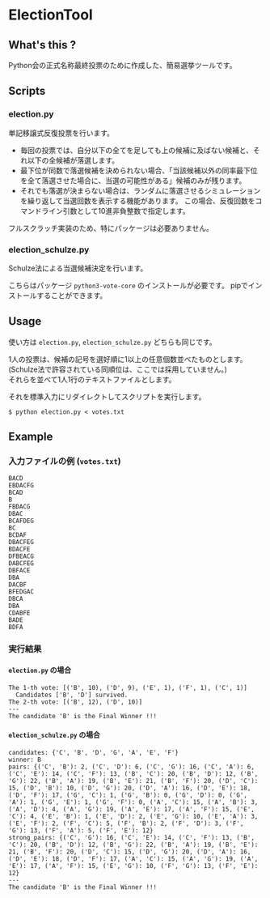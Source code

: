 # ElectionTool

## What's this ?
Python会の正式名称最終投票のために作成した、簡易選挙ツールです。

## Scripts
### election.py
単記移譲式反復投票を行います。
- 毎回の投票では、自分以下の全てを足しても上の候補に及ばない候補と、それ以下の全候補が落選します。
- 最下位が同数で落選候補を決められない場合、「当該候補以外の同率最下位を全て落選させた場合に、当選の可能性がある」候補のみが残ります。
- それでも落選が決まらない場合は、ランダムに落選させるシミュレーションを繰り返して当選回数を表示する機能があります。
この場合、反復回数をコマンドライン引数として10進非負整数で指定します。

フルスクラッチ実装のため、特にパッケージは必要ありません。

### election_schulze.py
Schulze法による当選候補決定を行います。

こちらはパッケージ `python3-vote-core` のインストールが必要です。
pipでインストールすることができます。

## Usage
使い方は `election.py`, `election_schulze.py` どちらも同じです。

1人の投票は、候補の記号を選好順に1以上の任意個数並べたものとします。  
(Schulze法で許容されている同順位は、ここでは採用していません。)  
それらを並べて1人1行のテキストファイルとします。

それを標準入力にリダイレクトしてスクリプトを実行します。
```
$ python election.py < votes.txt
```

## Example
### 入力ファイルの例 (`votes.txt`)
```
BACD
EBDACFG
BCAD
B
FBDACG
DBAC
BCAFDEG
BC
BCDAF
DBACFEG
BDACFE
DFBEACG
DABCFEG
DBFACE
DBA
DACBF
BFEDGAC
DBCA
DBA
CDABFE
BADE
BDFA
```

### 実行結果
#### `election.py` の場合
```
The 1-th vote: [('B', 10), ('D', 9), ('E', 1), ('F', 1), ('C', 1)]
  Candidates ['B', 'D'] survived.
The 2-th vote: [('B', 12), ('D', 10)]
---
The candidate 'B' is the Final Winner !!! 
```

#### `election_schulze.py` の場合
```
candidates: {'C', 'B', 'D', 'G', 'A', 'E', 'F'}
winner: B
pairs: {('C', 'B'): 2, ('C', 'D'): 6, ('C', 'G'): 16, ('C', 'A'): 6, ('C', 'E'): 14, ('C', 'F'): 13, ('B', 'C'): 20, ('B', 'D'): 12, ('B', 'G'): 22, ('B', 'A'): 19, ('B', 'E'): 21, ('B', 'F'): 20, ('D', 'C'): 15, ('D', 'B'): 10, ('D', 'G'): 20, ('D', 'A'): 16, ('D', 'E'): 18, ('D', 'F'): 17, ('G', 'C'): 1, ('G', 'B'): 0, ('G', 'D'): 0, ('G', 'A'): 1, ('G', 'E'): 1, ('G', 'F'): 0, ('A', 'C'): 15, ('A', 'B'): 3, ('A', 'D'): 4, ('A', 'G'): 19, ('A', 'E'): 17, ('A', 'F'): 15, ('E', 'C'): 4, ('E', 'B'): 1, ('E', 'D'): 2, ('E', 'G'): 10, ('E', 'A'): 3, ('E', 'F'): 2, ('F', 'C'): 5, ('F', 'B'): 2, ('F', 'D'): 3, ('F', 'G'): 13, ('F', 'A'): 5, ('F', 'E'): 12}
strong_pairs: {('C', 'G'): 16, ('C', 'E'): 14, ('C', 'F'): 13, ('B', 'C'): 20, ('B', 'D'): 12, ('B', 'G'): 22, ('B', 'A'): 19, ('B', 'E'): 21, ('B', 'F'): 20, ('D', 'C'): 15, ('D', 'G'): 20, ('D', 'A'): 16, ('D', 'E'): 18, ('D', 'F'): 17, ('A', 'C'): 15, ('A', 'G'): 19, ('A', 'E'): 17, ('A', 'F'): 15, ('E', 'G'): 10, ('F', 'G'): 13, ('F', 'E'): 12}
---
The candidate 'B' is the Final Winner !!!
```
